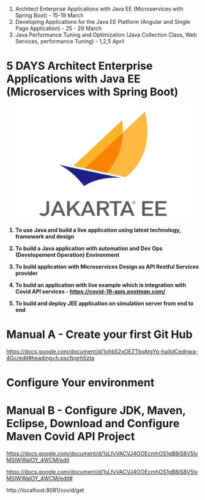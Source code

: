 1. Architect Enterprise Applications with Java EE (Microservices with Spring Boot) - 15-19 March
2. Developing Applications for the Java EE Platform (Angular and Single Page Application)  - 25 - 29 March
3. Java Performance Tuning and Optimization (Java Collection Class, Web Services, performance Tuning) - 1,2,5 April

# 5 DAYS Architect Enterprise Applications with Java EE (Microservices with Spring Boot)

<p align="center">

  <img width="460" height="300" src="/pic/JEE.jpg">
</p>

<b>



1) To use Java and build a live application using latest technology, framework and design
					
2) To build a Java application with automation and Dev Ops (Developement Operation) Environment
				
3) To build application with Microservices Design as API Restful Services provider				

4) To build an application with live example which is integration with 
Covid API services - https://covid-19-apis.postman.com/

5) To build and deploy JEE application on simulation server from end to end

</b>

# Manual A - Create your first Git Hub
https://docs.google.com/document/d/1ohb52xOEZTbvAtgYo-haXdCednwa-4Gc/edit#heading=h.pscfpgrh5zta

# Configure Your environment

# Manual B - Configure JDK, Maven, Eclipse, Download and Configure Maven Covid API Project
https://docs.google.com/document/d/1sLfvVACVJ4OOEcmhOS1gB8iS8V5IvMSlWWalOY_4WCM/edit

https://docs.google.com/document/d/1sLfvVACVJ4OOEcmhOS1gB8iS8V5IvMSlWWalOY_4WCM/edit#


http://localhost:8081/covid/get
